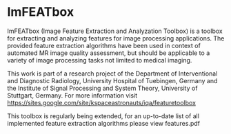 # ImFEATbox

ImFEATbox (Image Feature Extraction and Analyzation Toolbox) is a toolbox for extracting and analyzing features for image processing applications. The provided feature extraction algorithms have been used in context of automated MR image quality assessment, but should be applicable to a variety of image processing tasks not limited to medical imaging.

This work is part of a research project of the Department of Interventional and Diagnostic Radiology, University Hospital of Tuebingen, Germany and the Institute of Signal Processing and System Theory, University of Stuttgart, Germany. For more information visit https://sites.google.com/site/kspaceastronauts/iqa/featuretoolbox

This toolbox is regularly being extended, for an up-to-date list of all implemented feature extraction algorithms please view features.pdf

